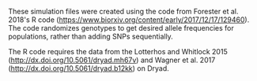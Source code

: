 These simulation files were created using the code from Forester et al. 2018's R code (https://www.biorxiv.org/content/early/2017/12/17/129460). 
The code randomizes genotypes to get desired allele frequencies for populations, rather than adding SNPs sequentially. 

The R code requires the data from the Lotterhos and Whitlock 2015 (http://dx.doi.org/10.5061/dryad.mh67v) and Wagner et al. 2017 (http://dx.doi.org/10.5061/dryad.b12kk) on Dryad.
